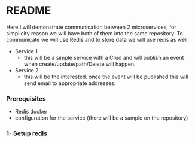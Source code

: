 # README #

Here I will demonstrate communication between 2 microservices, for simplicity reason we will have both of them into the same repository.
To communicate we will use Redis and to store data we will use redis as well.
* Service 1
  * this will be a simple service with a Crud and will publish an event when create/update/path/Delete will happen.
* Service 2
  * this will be the interested. once the event will be published this will send email to appropriate addresses.


### Prerequisites ###

* Redis docker 
* configuration for the service (there will be a sample on the repository)

### 1- Setup redis ###



